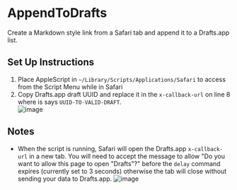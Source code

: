 # AppendToDrafts

Create a Markdown style link from a Safari tab and append it to a Drafts.app list.

## Set Up Instructions
1. Place AppleScript in `~/Library/Scripts/Applications/Safari` to access from the Script Menu while in Safari
2. Copy Drafts.app draft UUID and replace it in the `x-callback-url` on line 8 where is says `UUID-TO-VALID-DRAFT`.  
![image](https://user-images.githubusercontent.com/45978702/99462626-15f54100-2902-11eb-9a62-be0b4191f708.png)

## Notes 
- When the script is running, Safari will open the Drafts.app `x-callback-url` in a new tab. You will need to accept the message to allow "Do you want to allow this page to open "Drafts"?" before the `delay` command expires (currently set to 3 seconds) otherwise the tab will close without sending your data to Drafts.app.
![image](https://forums.getdrafts.com/uploads/default/original/2X/1/1a986630ca07440da6ea53adf0dc8f5ab7503e99.png)

